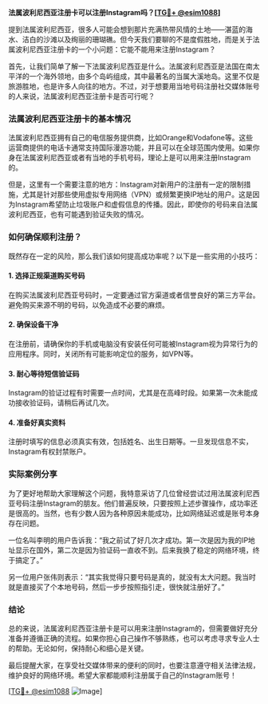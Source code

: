 **法属波利尼西亚注册卡可以注册Instagram吗？[[TG💪+ @esim1088](https://t.me/s/esim1088)]**

提到法属波利尼西亚，很多人可能会想到那片充满热带风情的土地——湛蓝的海水、洁白的沙滩以及绚丽的珊瑚礁。但今天我们要聊的不是度假胜地，而是关于法属波利尼西亚注册卡的一个小问题：它能不能用来注册Instagram？

首先，让我们简单了解一下法属波利尼西亚是什么。法属波利尼西亚是法国在南太平洋的一个海外领地，由多个岛屿组成，其中最著名的当属大溪地岛。这里不仅是旅游胜地，也是许多人向往的地方。不过，对于想要用当地号码注册社交媒体账号的人来说，法属波利尼西亚注册卡是否可行呢？

### 法属波利尼西亚注册卡的基本情况

法属波利尼西亚拥有自己的电信服务提供商，比如Orange和Vodafone等。这些运营商提供的电话卡通常支持国际漫游功能，并且可以在全球范围内使用。如果你身在法属波利尼西亚或者有当地的手机号码，理论上是可以用来注册Instagram的。

但是，这里有一个需要注意的地方：Instagram对新用户的注册有一定的限制措施，尤其是针对那些使用虚拟专用网络（VPN）或频繁更换IP地址的用户。这是因为Instagram希望防止垃圾账户和虚假信息的传播。因此，即使你的号码来自法属波利尼西亚，也有可能遇到验证失败的情况。

### 如何确保顺利注册？

既然存在一定的风险，那么我们该如何提高成功率呢？以下是一些实用的小技巧：

#### 1. **选择正规渠道购买号码**
   在购买法属波利尼西亚号码时，一定要通过官方渠道或者信誉良好的第三方平台。避免购买来源不明的号码，以免造成不必要的麻烦。

#### 2. **确保设备干净**
   在注册前，请确保你的手机或电脑没有安装任何可能被Instagram视为异常行为的应用程序。同时，关闭所有可能影响定位的服务，如VPN等。

#### 3. **耐心等待短信验证码**
   Instagram的验证过程有时需要一点时间，尤其是在高峰时段。如果第一次未能成功接收验证码，请稍后再试几次。

#### 4. **准备好真实资料**
   注册时填写的信息必须真实有效，包括姓名、出生日期等。一旦发现信息不实，Instagram有权封禁账户。

### 实际案例分享

为了更好地帮助大家理解这个问题，我特意采访了几位曾经尝试过用法属波利尼西亚号码注册Instagram的朋友。他们普遍反映，只要按照上述步骤操作，成功率还是很高的。当然，也有少数人因为各种原因未能成功，比如网络延迟或是账号本身存在问题。

一位名叫李明的用户告诉我：“我之前试了好几次才成功。第一次是因为我的IP地址显示在国外，第二次是因为验证码一直收不到。后来我换了稳定的网络环境，终于搞定了。”

另一位用户张伟则表示：“其实我觉得只要号码是真的，就没有太大问题。我当时就是直接买了个本地号码，然后一步步按照指引走，很快就注册好了。”

### 结论

总的来说，法属波利尼西亚注册卡是可以用来注册Instagram的，但需要做好充分准备并遵循正确的流程。如果你担心自己操作不够熟练，也可以考虑寻求专业人士的帮助。无论如何，保持耐心和细心是关键。

最后提醒大家，在享受社交媒体带来的便利的同时，也要注意遵守相关法律法规，维护良好的网络环境。希望大家都能顺利注册属于自己的Instagram账号！

[[TG💪+ @esim1088](https://t.me/s/esim1088) ![Image](https://i.postimg.cc/4NQfJmqS/Snipaste-2025-05-13-00-14-12.png)]